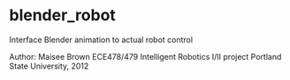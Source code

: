 # blender_robot
Interface Blender animation to actual robot control

Author: Maisee Brown
ECE478/479 Intelligent Robotics I/II project
Portland State University, 2012
